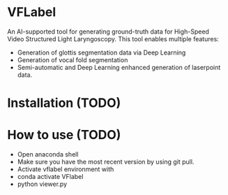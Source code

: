 # VFLabel
An AI-supported tool for generating ground-truth data for High-Speed Video Structured Light Laryngoscopy.
This tool enables multiple features:
* Generation of glottis segmentation data via Deep Learning
* Generation of vocal fold segmentation
* Semi-automatic and Deep Learning enhanced generation of laserpoint data.

# Installation (TODO)

# How to use (TODO)
- Open anaconda shell
- Make sure you have the most recent version by using git pull.
- Activate vflabel environment with
- conda activate VFlabel
- python viewer.py